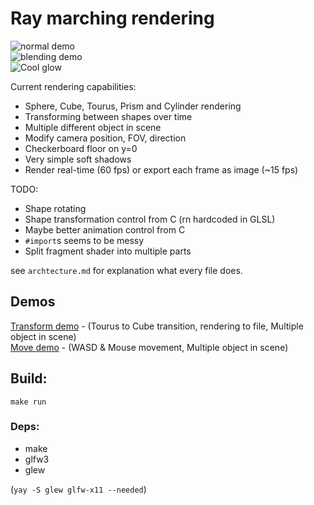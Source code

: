 # Ray marching rendering

![normal demo](https://randacek.dev/dl/rendering/demo.png)  
![blending demo](https://randacek.dev/dl/rendering/blending.png)  
![Cool glow](https://randacek.dev/dl/rendering/glow.png)  

Current rendering capabilities:  
- Sphere, Cube, Tourus, Prism and Cylinder rendering
- Transforming between shapes over time
- Multiple different object in scene
- Modify camera position, FOV, direction
- Checkerboard floor on y=0
- Very simple soft shadows
- Render real-time (60 fps) or export each frame as image (~15 fps)  

TODO:
- Shape rotating
- Shape transformation control from C (rn hardcoded in GLSL)
- Maybe better animation control from C
- `#import`s seems to be messy
- Split fragment shader into multiple parts

see `archtecture.md` for explanation what every file does.  

## Demos
[Transform demo](https://randacek.dev/dl/rendering/transform_demo.mp4) - (Tourus to Cube transition, rendering to file, Multiple object in scene)  
[Move demo](https://randacek.dev/dl/rendering/move_demo.mp4) - (WASD & Mouse movement, Multiple object in scene)  

## Build:
`make run`

### Deps:
- make
- glfw3
- glew  

(`yay -S glew glfw-x11 --needed`)
